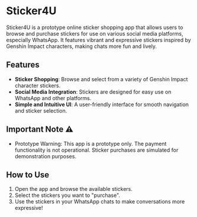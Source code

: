 # Sticker4U
Sticker4U is a prototype online sticker shopping app that allows users to browse and purchase stickers for use on various social media platforms, especially WhatsApp. It features vibrant and expressive stickers inspired by Genshin Impact characters, making chats more fun and lively.

## Features
- **Sticker Shopping**: Browse and select from a variety of Genshin Impact character stickers.
- **Social Media Integration**: Stickers are designed for easy use on WhatsApp and other platforms.
- **Simple and Intuitive UI**: A user-friendly interface for smooth navigation and sticker selection.

## Important Note ⚠️
- Prototype Warning:
  This app is a prototype only. The payment functionality is not operational. Sticker purchases are simulated for demonstration purposes.
  
## How to Use
1. Open the app and browse the available stickers.
2. Select the stickers you want to "purchase".
3. Use the stickers in your WhatsApp chats to make conversations more expressive!
